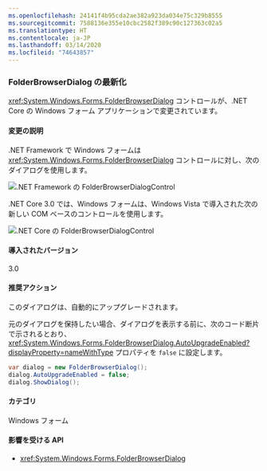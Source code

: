 ```yaml
---
ms.openlocfilehash: 24141f4b95cda2ae382a923da034e75c329b8555
ms.sourcegitcommit: 7588136e355e10cbc2582f389c90c127363c02a5
ms.translationtype: HT
ms.contentlocale: ja-JP
ms.lasthandoff: 03/14/2020
ms.locfileid: "74643857"
---
```

### <a name="modernization-of-the-folderbrowserdialog"></a>FolderBrowserDialog の最新化

<xref:System.Windows.Forms.FolderBrowserDialog> コントロールが、.NET Core の Windows フォーム アプリケーションで変更されています。

#### <a name="change-description"></a>変更の説明

.NET Framework で Windows フォームは <xref:System.Windows.Forms.FolderBrowserDialog> コントロールに対し、次のダイアログを使用します。

![.NET Framework の FolderBrowserDialogControl](~/docs/images/core-changes/windowsforms/modernized-folderbrowserdialog/folderdlg-framework.png)

.NET Core 3.0 では、Windows フォームは、Windows Vista で導入された次の新しい COM ベースのコントロールを使用します。

![.NET Core の FolderBrowserDialogControl](~/docs/images/core-changes/windowsforms/modernized-folderbrowserdialog/folderdlg-core.png)

#### <a name="version-introduced"></a>導入されたバージョン

3.0

#### <a name="recommended-action"></a>推奨アクション

このダイアログは、自動的にアップグレードされます。

元のダイアログを保持したい場合、ダイアログを表示する前に、次のコード断片で示されるとおり、<xref:System.Windows.Forms.FolderBrowserDialog.AutoUpgradeEnabled?displayProperty=nameWithType> プロパティを `false` に設定します。

```csharp
var dialog = new FolderBrowserDialog();
dialog.AutoUpgradeEnabled = false;
dialog.ShowDialog();
```

#### <a name="category"></a>カテゴリ

Windows フォーム

#### <a name="affected-apis"></a>影響を受ける API

- <xref:System.Windows.Forms.FolderBrowserDialog>

<!--

### Affected APIs

- `System.Windows.Forms.FolderBrowserDialog`

-->
